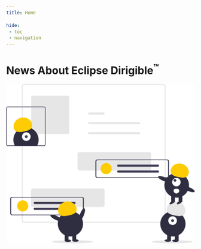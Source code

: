 ```yaml
---
title: Home

hide: 
 - toc
 - navigation
---
```


News About Eclipse Dirigible<sup>&trade;</sup>
===

![News Image](images/news.svg)
